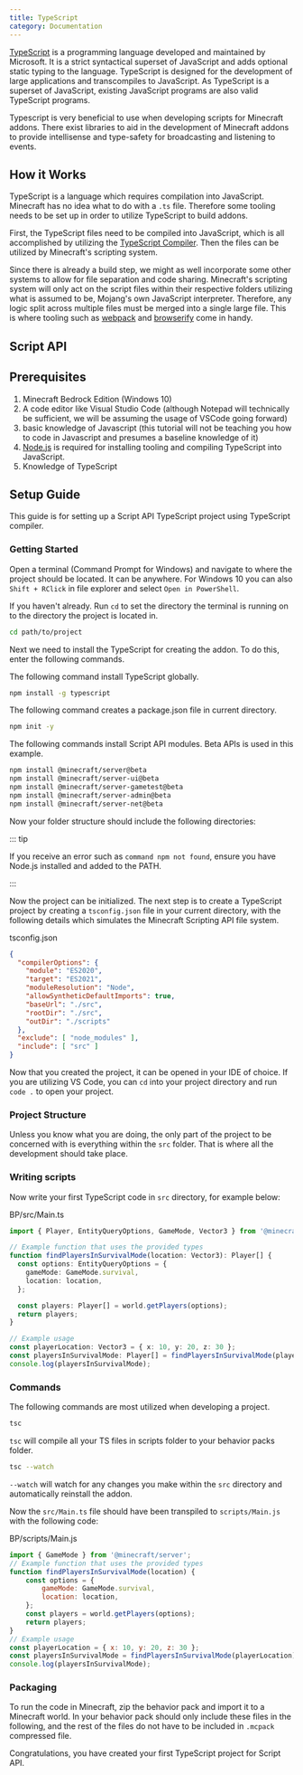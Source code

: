 ```yaml
---
title: TypeScript
category: Documentation
---
```


[TypeScript](https://www.typescriptlang.org/) is a programming language developed and maintained by Microsoft. It is a strict syntactical superset of JavaScript and adds optional static typing to the language. TypeScript is designed for the development of large applications and transcompiles to JavaScript. As TypeScript is a superset of JavaScript, existing JavaScript programs are also valid TypeScript programs.

Typescript is very beneficial to use when developing scripts for Minecraft addons. There exist libraries to aid in the development of Minecraft addons to provide intellisense and type-safety for broadcasting and listening to events.

## How it Works

TypeScript is a language which requires compilation into JavaScript. Minecraft has no idea what to do with a `.ts` file. Therefore some tooling needs to be set up in order to utilize TypeScript to build addons.

First, the TypeScript files need to be compiled into JavaScript, which is all accomplished by utilizing the [TypeScript Compiler](https://www.npmjs.com/package/typescript). Then the files can be utilized by Minecraft's scripting system.

Since there is already a build step, we might as well incorporate some other systems to allow for file separation and code sharing. Minecraft's scripting system will only act on the script files within their respective folders utilizing what is assumed to be, Mojang's own JavaScript interpreter. Therefore, any logic split across multiple files must be merged into a single large file. This is where tooling such as [webpack](https://webpack.js.org/) and [browserify](https://browserify.org/) come in handy.

## Script API

## Prerequisites

1. Minecraft Bedrock Edition (Windows 10)
2. A code editor like Visual Studio Code (although Notepad will technically be sufficient, we will be assuming the usage of VSCode going forward)
3. basic knowledge of Javascript (this tutorial will not be teaching you how to code in Javascript and presumes a baseline knowledge of it)
4. [Node.js](https://nodejs.org/en/) is required for installing tooling and compiling TypeScript into JavaScript.
5. Knowledge of TypeScript

## Setup Guide

This guide is for setting up a Script API TypeScript project using TypeScript compiler.

### Getting Started

Open a terminal (Command Prompt for Windows) and navigate to where the project should be located. It can be anywhere. For Windows 10 you can also `Shift + RClick` in file explorer and select `Open in PowerShell`.

If you haven't already. Run `cd` to set the directory the terminal is running on to the directory the project is located in.

```bash
cd path/to/project
```

Next we need to install the TypeScript for creating the addon. To do this, enter the following commands.

The following command install TypeScript globally.

```bash
npm install -g typescript
```

The following command creates a package.json file in current directory.

```bash
npm init -y
```

The following commands install Script API modules. Beta APIs is used in this example.

```bash
npm install @minecraft/server@beta
npm install @minecraft/server-ui@beta
npm install @minecraft/server-gametest@beta
npm install @minecraft/server-admin@beta
npm install @minecraft/server-net@beta
```

Now your folder structure should include the following directories:

<FolderView :paths="[
	'node_modules',
  'package-lock.json',
  'package.json',
]"></FolderView>

::: tip

If you receive an error such as `command npm not found`, ensure you have Node.js installed and added to the PATH.

:::

Now the project can be initialized. The next step is to create a TypeScript project by creating a `tsconfig.json` file in your current directory, with the following details which simulates the Minecraft Scripting API file system.

<CodeHeader>tsconfig.json</CodeHeader>

```json
{
  "compilerOptions": {
    "module": "ES2020",
    "target": "ES2021",
    "moduleResolution": "Node",
    "allowSyntheticDefaultImports": true,
    "baseUrl": "./src",
    "rootDir": "./src",
    "outDir": "./scripts"
  },
  "exclude": [ "node_modules" ],
  "include": [ "src" ]
}
```

Now that you created the project, it can be opened in your IDE of choice. If you are utilizing VS Code, you can `cd` into your project directory and run `code .` to open your project.

### Project Structure

<FolderView :paths="[
	'node_modules',
  'src/Main.ts',
	'manifest.json',
	'pack_icon.png',
  'package-lock.json',
  'package.json',
  'tsconfig.json',
]"></FolderView>

Unless you know what you are doing, the only part of the project to be concerned with is everything within the `src` folder. That is where all the development should take place.

### Writing scripts

Now write your first TypeScript code in `src` directory, for example below:

<CodeHeader>BP/src/Main.ts</CodeHeader>

```ts
import { Player, EntityQueryOptions, GameMode, Vector3 } from '@minecraft/server';

// Example function that uses the provided types
function findPlayersInSurvivalMode(location: Vector3): Player[] {
  const options: EntityQueryOptions = {
    gameMode: GameMode.survival,
    location: location,
  };

  const players: Player[] = world.getPlayers(options);
  return players;
}

// Example usage
const playerLocation: Vector3 = { x: 10, y: 20, z: 30 };
const playersInSurvivalMode: Player[] = findPlayersInSurvivalMode(playerLocation);
console.log(playersInSurvivalMode);
```

### Commands

The following commands are most utilized when developing a project.

```bash
tsc
```

`tsc` will compile all your TS files in scripts folder to your behavior packs folder.

```bash
tsc --watch
```

`--watch` will watch for any changes you make within the `src` directory and automatically reinstall the addon.

<FolderView :paths="[
	'node_modules',
  'scripts/Main.js',
  'src/Main.ts',
	'manifest.json',
	'pack_icon.png',
  'package-lock.json',
  'package.json',
  'tsconfig.json',
]"></FolderView>

Now the `src/Main.ts` file should have been transpiled to `scripts/Main.js` with the following code:

<CodeHeader>BP/scripts/Main.js</CodeHeader>

```js
import { GameMode } from '@minecraft/server';
// Example function that uses the provided types
function findPlayersInSurvivalMode(location) {
    const options = {
        gameMode: GameMode.survival,
        location: location,
    };
    const players = world.getPlayers(options);
    return players;
}
// Example usage
const playerLocation = { x: 10, y: 20, z: 30 };
const playersInSurvivalMode = findPlayersInSurvivalMode(playerLocation);
console.log(playersInSurvivalMode);
```

### Packaging

To run the code in Minecraft, zip the behavior pack and import it to a Minecraft world. In your behavior pack should only include these files in the following, and the rest of the files do not have to be included in `.mcpack` compressed file.

<FolderView :paths="[
  'scripts/Main.js',
	'manifest.json',
	'pack_icon.png',
]"></FolderView>

Congratulations, you have created your first TypeScript project for Script API.

